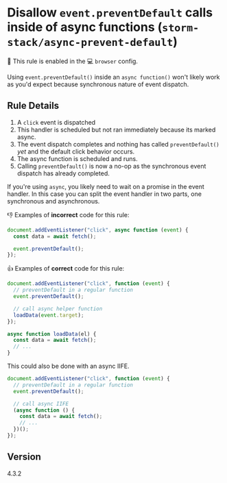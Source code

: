 # Disallow `event.preventDefault` calls inside of async functions (`storm-stack/async-prevent-default`)

💼 This rule is enabled in the 💻 `browser` config.

<!-- end auto-generated rule header -->

Using `event.preventDefault()` inside an `async function()` won't likely work as
you'd expect because synchronous nature of event dispatch.

## Rule Details

1. A `click` event is dispatched
2. This handler is scheduled but not ran immediately because its marked async.
3. The event dispatch completes and nothing has called `preventDefault()` _yet_
   and the default click behavior occurs.
4. The async function is scheduled and runs.
5. Calling `preventDefault()` is now a no-op as the synchronous event dispatch
   has already completed.

If you're using `async`, you likely need to wait on a promise in the event
handler. In this case you can split the event handler in two parts, one
synchronous and asynchronous.

👎 Examples of **incorrect** code for this rule:

```js
document.addEventListener("click", async function (event) {
  const data = await fetch();

  event.preventDefault();
});
```

👍 Examples of **correct** code for this rule:

```js
document.addEventListener("click", function (event) {
  // preventDefault in a regular function
  event.preventDefault();

  // call async helper function
  loadData(event.target);
});

async function loadData(el) {
  const data = await fetch();
  // ...
}
```

This could also be done with an async IIFE.

```js
document.addEventListener("click", function (event) {
  // preventDefault in a regular function
  event.preventDefault();

  // call async IIFE
  (async function () {
    const data = await fetch();
    // ...
  })();
});
```

## Version

4.3.2
